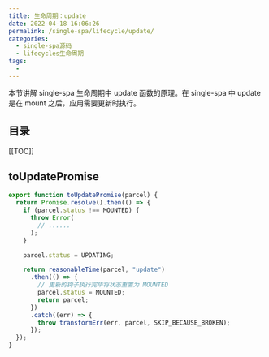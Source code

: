 ```yaml
---
title: 生命周期：update
date: 2022-04-18 16:06:26
permalink: /single-spa/lifecycle/update/
categories:
  - single-spa源码
  - lifecycles生命周期
tags:
  - 
---
```



<TimeToRead />

本节讲解 single-spa 生命周期中 update 函数的原理。在 single-spa 中 update 是在 mount 之后，应用需要更新时执行。

<!-- more -->

## 目录

[[TOC]]

## toUpdatePromise

```js
export function toUpdatePromise(parcel) {
  return Promise.resolve().then(() => {
    if (parcel.status !== MOUNTED) {
      throw Error(
        // ......
      );
    }

    parcel.status = UPDATING;

    return reasonableTime(parcel, "update")
      .then(() => {
        // 更新的钩子执行完毕将状态重置为 MOUNTED
        parcel.status = MOUNTED;
        return parcel;
      })
      .catch((err) => {
        throw transformErr(err, parcel, SKIP_BECAUSE_BROKEN);
      });
  });
}
```
